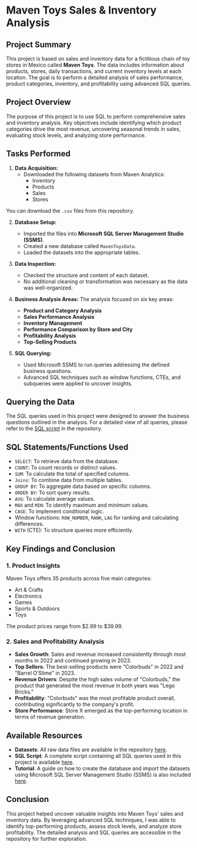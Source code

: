 # Maven Toys Sales & Inventory Analysis

## Project Summary
This project is based on sales and inventory data for a fictitious chain of toy stores in Mexico called **Maven Toys**. The data includes information about products, stores, daily transactions, and current inventory levels at each location. The goal is to perform a detailed analysis of sales performance, product categories, inventory, and profitability using advanced SQL queries.

## Project Overview
The purpose of this project is to use SQL to perform comprehensive sales and inventory analysis. Key objectives include identifying which product categories drive the most revenue, uncovering seasonal trends in sales, evaluating stock levels, and analyzing store performance.

## Tasks Performed
1. **Data Acquisition:**
   - Downloaded the following datasets from Maven Analytics:
     - Inventory
     - Products
     - Sales
     - Stores

You can download the `.csv` files from this repository.
     

2. **Database Setup:**
   - Imported the files into **Microsoft SQL Server Management Studio (SSMS)**.
   - Created a new database called `MavenToysData`.
   - Loaded the datasets into the appropriate tables.

3. **Data Inspection:**
   - Checked the structure and content of each dataset.
   - No additional cleaning or transformation was necessary as the data was well-organized.

4. **Business Analysis Areas:**
   The analysis focused on six key areas:
   - **Product and Category Analysis**
   - **Sales Performance Analysis**
   - **Inventory Management**
   - **Performance Comparison by Store and City**
   - **Profitability Analysis**
   - **Top-Selling Products**

5. **SQL Querying:**
   - Used Microsoft SSMS to run queries addressing the defined business questions.
   - Advanced SQL techniques such as window functions, CTEs, and subqueries were applied to uncover insights.

## Querying the Data
The SQL queries used in this project were designed to answer the business questions outlined in the analysis. For a detailed view of all queries, please refer to the [SQL script](https://github.com/DaCruzEmanuel/SQL_Sales-analysis/blob/main/SQL_MavenToys%20Sales%20analysis.sql) in the repository.

## SQL Statements/Functions Used
- `SELECT`: To retrieve data from the database.
- `COUNT`: To count records or distinct values.
- `SUM`: To calculate the total of specified columns.
- `Joins`: To combine data from multiple tables.
- `GROUP BY`: To aggregate data based on specific columns.
- `ORDER BY`: To sort query results.
- `AVG`: To calculate average values.
- `MAX` and `MIN`: To identify maximum and minimum values.
- `CASE`: To implement conditional logic.
- Window functions: `ROW_NUMBER`, `RANK`, `LAG` for ranking and calculating differences.
- `WITH` (CTE): To structure queries more efficiently.

## Key Findings and Conclusion

### 1. Product Insights
Maven Toys offers 35 products across five main categories:
- Art & Crafts
- Electronics
- Games
- Sports & Outdoors
- Toys

The product prices range from $2.99 to $39.99.

### 2. Sales and Profitability Analysis
- **Sales Growth**: Sales and revenue increased consistently through most months in 2022 and continued growing in 2023.
- **Top Sellers**: The best-selling products were "Colorbuds" in 2022 and "Barrel O’Slime" in 2023.
- **Revenue Drivers**: Despite the high sales volume of "Colorbuds," the product that generated the most revenue in both years was "Lego Bricks."
- **Profitability**: "Colorbuds" was the most profitable product overall, contributing significantly to the company's profit.
- **Store Performance**: Store X emerged as the top-performing location in terms of revenue generation.

## Available Resources
- **Datasets**: All raw data files are available in the repository [here](https://github.com/DaCruzEmanuel/SQL_Sales-analysis/upload/main/Datasets).
- **SQL Script**: A complete script containing all SQL queries used in this project is available [here](https://github.com/DaCruzEmanuel/SQL_Sales-analysis/blob/main/SQL_MavenToys%20Sales%20analysis.sql).
- **Tutorial**: A guide on how to create the database and import the datasets using Microsoft SQL Server Management Studio (SSMS) is also included [here](https://github.com/DaCruzEmanuel/SQL_Sales-analysis/blob/main/Tutorial%20-%20SQL%20database%20and%20import%20files.pdf).

## Conclusion
This project helped uncover valuable insights into Maven Toys' sales and inventory data. By leveraging advanced SQL techniques, I was able to identify top-performing products, assess stock levels, and analyze store profitability. The detailed analysis and SQL queries are accessible in the repository for further exploration.

